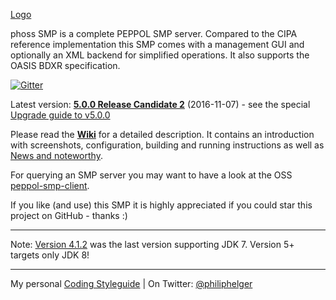 [Logo](https://github.com/phax/peppol-smp-server/blob/master/docs/logo/logo-gradient.png)

phoss SMP is a complete PEPPOL SMP server. Compared to the CIPA reference implementation this SMP comes with a management GUI and optionally an XML backend for simplified operations. It also supports the OASIS BDXR specification.

[![Gitter](https://badges.gitter.im/phax/peppol-smp-server.svg)](https://gitter.im/phax/peppol-smp-server?utm_source=badge&utm_medium=badge&utm_campaign=pr-badge)

Latest version: **[5.0.0 Release Candidate 2](https://github.com/phax/peppol-smp-server/releases/tag/peppol-smp-server-parent-pom-5.0.0-rc2)** (2016-11-07) - see the special [Upgrade guide to v5.0.0](https://github.com/phax/peppol-smp-server/wiki/Upgrade-Guide-V5)

Please read the **[Wiki](https://github.com/phax/peppol-smp-server/wiki)** for a detailed description. It contains an introduction with screenshots, configuration, building and running instructions as well as [News and noteworthy](https://github.com/phax/peppol-smp-server/wiki/News-and-noteworthy).

For querying an SMP server you may want to have a look at the OSS [peppol-smp-client](https://github.com/phax/peppol-commons/).

If you like (and use) this SMP it is highly appreciated if you could star this project on GitHub - thanks :)

---

Note: [Version 4.1.2](https://github.com/phax/peppol-smp-server/releases/tag/peppol-smp-server-parent-pom-4.1.2) was the last version supporting JDK 7. Version 5+ targets only JDK 8! 

---

My personal [Coding Styleguide](https://github.com/phax/meta/blob/master/CodeingStyleguide.md) |
On Twitter: <a href="https://twitter.com/philiphelger">@philiphelger</a>
